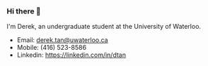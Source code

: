 ### Hi there 👋

I'm Derek, an undergraduate student at the University of Waterloo.

- Email: derek.tan@uwaterloo.ca
- Mobile: (416) 523-8586
- Linkedin: https://linkedin.com/in/dtan

